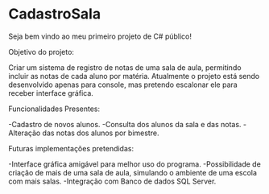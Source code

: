 # CadastroSala
Seja bem vindo ao meu primeiro projeto de C# público!

Objetivo do projeto:

  Criar um sistema de registro de notas de uma sala de aula, permitindo incluir as notas de cada aluno por matéria.
  Atualmente o projeto está sendo desenvolvido apenas para console, mas pretendo escalonar ele para receber interface gráfica.

Funcionalidades Presentes:

  -Cadastro de novos alunos.
  -Consulta dos alunos da sala e das notas.
  -Alteração das notas dos alunos por bimestre.
  
Futuras implementações pretendidas:

  -Interface gráfica amigável para melhor uso do programa.
  -Possibilidade de criação de mais de uma sala de aula, simulando o ambiente de uma escola com mais salas.
  -Integração com Banco de dados SQL Server.
